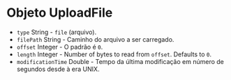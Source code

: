 # Objeto UploadFile

* `type` String - `file` (arquivo).
* `filePath` String - Caminho do arquivo a ser carregado.
* `offset` Integer - O padrão é `0`.
* `length` Integer - Number of bytes to read from `offset`. Defaults to `0`.
* `modificationTime` Double - Tempo da última modificação em número de segundos desde à era UNIX.
